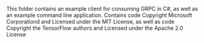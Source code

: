 This folder contains an example client for consuming GRPC in C#, as well as an example command line application.
Contains code Copyright Microsoft Corporationd and Licensed under the MIT License, as well as code
Copyright the TensorFlow authors and Licensed under the Apache 2.0 License